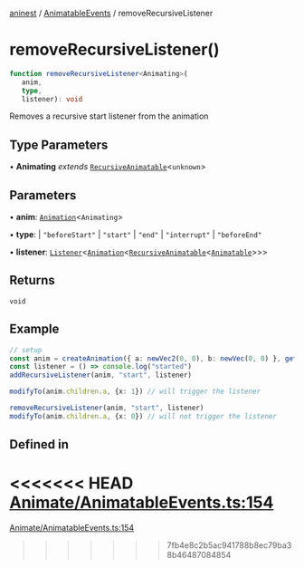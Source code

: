 [aninest](../../index.md) / [AnimatableEvents](../index.md) / removeRecursiveListener

# removeRecursiveListener()

```ts
function removeRecursiveListener<Animating>(
   anim, 
   type, 
   listener): void
```

Removes a recursive start listener from the animation

## Type Parameters

• **Animating** *extends* [`RecursiveAnimatable`](../../AnimatableTypes/type-aliases/RecursiveAnimatable.md)\<`unknown`\>

## Parameters

• **anim**: [`Animation`](../../AnimatableTypes/type-aliases/Animation.md)\<`Animating`\>

• **type**: 
  \| `"beforeStart"`
  \| `"start"`
  \| `"end"`
  \| `"interrupt"`
  \| `"beforeEnd"`

• **listener**: [`Listener`](../../Listeners/type-aliases/Listener.md)\<[`Animation`](../../AnimatableTypes/type-aliases/Animation.md)\<[`RecursiveAnimatable`](../../AnimatableTypes/type-aliases/RecursiveAnimatable.md)\<[`Animatable`](../../AnimatableTypes/type-aliases/Animatable.md)\>\>\>

## Returns

`void`

## Example

```ts
// setup
const anim = createAnimation({ a: newVec2(0, 0), b: newVec(0, 0) }, getLinearInterp(1))
const listener = () => console.log("started")
addRecursiveListener(anim, "start", listener)

modifyTo(anim.children.a, {x: 1}) // will trigger the listener

removeRecursiveListener(anim, "start", listener)
modifyTo(anim.children.a, {x: 0}) // will not trigger the listener
```

## Defined in

<<<<<<< HEAD
[Animate/AnimatableEvents.ts:154](https://github.com/zphrs/aninest/tree//core/src/Animate/AnimatableEvents.ts#L154)
=======
[Animate/AnimatableEvents.ts:154](https://github.com/zphrs/aninest/blob/37209a6/src/Animate/AnimatableEvents.ts#L154)
>>>>>>> 7fb4e8c2b5ac941788b8ec79ba38b46487084854
